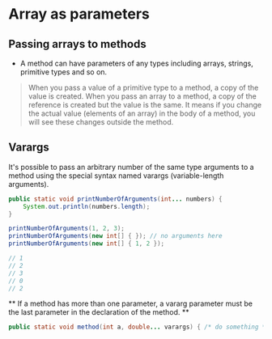 # Array as parameters

## Passing arrays to methods

- A method can have parameters of any types including arrays, strings, primitive types and so on.

> When you pass a value of a primitive type to a method, a copy of the value is created. When you pass an array to a method, a copy of the reference is created but the value is the same. It means if you change the actual value (elements of an array) in the body of a method, you will see these changes outside the method.

## Varargs

It's possible to pass an arbitrary number of the same type arguments to a method using the special syntax named varargs (variable-length arguments).

```java
public static void printNumberOfArguments(int... numbers) {
    System.out.println(numbers.length);
}

printNumberOfArguments(1, 2, 3);
printNumberOfArguments(new int[] { }); // no arguments here
printNumberOfArguments(new int[] { 1, 2 });

// 1
// 2
// 3
// 0
// 2
```

** If a method has more than one parameter, a vararg parameter must be the last parameter in the declaration of the method. **

```java
public static void method(int a, double... varargs) { /* do something */ }
```
